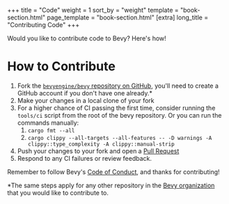 +++
title = "Code"
weight = 1
sort_by = "weight"
template = "book-section.html"
page_template = "book-section.html"
[extra]
long_title = "Contributing Code"
+++

Would you like to contribute code to Bevy?  Here's how!

# How to Contribute

1. Fork the [`bevyengine/bevy` repository on GitHub][bevy], you'll need to create a GitHub account if you don't have one already.*
2. Make your changes in a local clone of your fork
4. For a higher chance of CI passing the first time, consider running the `tools/ci` script from the root of the bevy repository. Or you can run the commands manually:
   1. `cargo fmt --all`
   2. `cargo clippy --all-targets --all-features -- -D warnings -A clippy::type_complexity -A clippy::manual-strip`
5. Push your changes to your fork and open a [Pull Request][pull]
6. Respond to any CI failures or review feedback.

Remember to follow Bevy's [Code of Conduct][coc], and thanks for contributing!

*The same steps apply for any other repository in the [Bevy organization][bevyorg] that you would like to contribute to.


[bevy]: https://github.com/bevyengine/bevy
[bevyorg]: https://github.com/bevyengine
[coc]: https://github.com/bevyengine/bevy/blob/main/CODE_OF_CONDUCT.md
[pull]: https://github.com/bevyengine/bevy/compare
